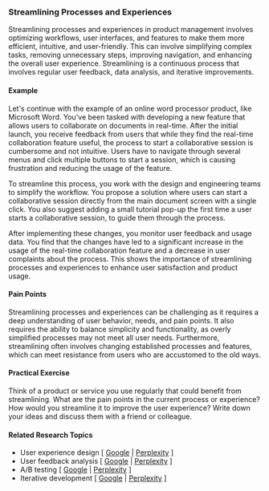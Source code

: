 ### Streamlining Processes and Experiences

Streamlining processes and experiences in product management involves optimizing workflows, user interfaces, and features to make them more efficient, intuitive, and user-friendly. This can involve simplifying complex tasks, removing unnecessary steps, improving navigation, and enhancing the overall user experience. Streamlining is a continuous process that involves regular user feedback, data analysis, and iterative improvements.

#### Example

Let's continue with the example of an online word processor product, like Microsoft Word. You've been tasked with developing a new feature that allows users to collaborate on documents in real-time. After the initial launch, you receive feedback from users that while they find the real-time collaboration feature useful, the process to start a collaborative session is cumbersome and not intuitive. Users have to navigate through several menus and click multiple buttons to start a session, which is causing frustration and reducing the usage of the feature.

To streamline this process, you work with the design and engineering teams to simplify the workflow. You propose a solution where users can start a collaborative session directly from the main document screen with a single click. You also suggest adding a small tutorial pop-up the first time a user starts a collaborative session, to guide them through the process.

After implementing these changes, you monitor user feedback and usage data. You find that the changes have led to a significant increase in the usage of the real-time collaboration feature and a decrease in user complaints about the process. This shows the importance of streamlining processes and experiences to enhance user satisfaction and product usage.

#### Pain Points

Streamlining processes and experiences can be challenging as it requires a deep understanding of user behavior, needs, and pain points. It also requires the ability to balance simplicity and functionality, as overly simplified processes may not meet all user needs. Furthermore, streamlining often involves changing established processes and features, which can meet resistance from users who are accustomed to the old ways.

#### Practical Exercise

Think of a product or service you use regularly that could benefit from streamlining. What are the pain points in the current process or experience? How would you streamline it to improve the user experience? Write down your ideas and discuss them with a friend or colleague.

#### Related Research Topics

- User experience design [ [Google](https://www.google.com/search?q=User%20experience%20design%20in%20product%20management) | [Perplexity](https://www.perplexity.ai/?q=User%20experience%20design%20in%20product%20management) ]
- User feedback analysis [ [Google](https://www.google.com/search?q=User%20feedback%20analysis%20in%20product%20management) | [Perplexity](https://www.perplexity.ai/?q=User%20feedback%20analysis%20in%20product%20management) ]
- A/B testing [ [Google](https://www.google.com/search?q=A/B%20testing%20in%20product%20management) | [Perplexity](https://www.perplexity.ai/?q=A/B%20testing%20in%20product%20management) ]
- Iterative development [ [Google](https://www.google.com/search?q=Iterative%20development%20in%20product%20management) | [Perplexity](https://www.perplexity.ai/?q=Iterative%20development%20in%20product%20management) ]


